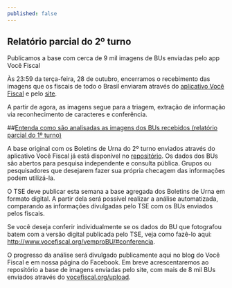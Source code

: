 ```yaml
---
published: false
---
```


## Relatório parcial do 2º turno
Publicamos a base com cerca de 9 mil imagens de BUs enviadas pelo app Você Fiscal


Às 23:59 da terça-feira, 28 de outubro, encerramos o recebimento das imagens que os fiscais de todo o Brasil enviaram através do [aplicativo Você Fiscal](https://play.google.com/store/apps/details?id=org.vocefiscal) e pelo [site](vocefiscal.org/upload).

A partir de agora, as imagens segue para a triagem, extração de informação via reconhecimento de caracteres e conferência.

##[Entenda como são analisadas as imagens dos BUs recebidos (relatório parcial do 1º turno)](http://www.vocefiscal.org/blog/atualizacao-de-progresso/)

A base original com os Boletins de Urna do 2º turno enviados através do aplicativo Você Fiscal já está disponível no [repositório](https://github.com/vocefiscal/vocefiscal-backend). Os dados dos BUs são abertos para pesquisa independente e consulta pública. Grupos ou pesquisadores que desejarem fazer sua própria checagem das informações podem utilizá-la.

O TSE deve publicar esta semana a base agregada dos Boletins de Urna em formato digital. A partir dela será possível realizar a análise automatizada, comparando as informações divulgadas pelo TSE com os BUs enviados pelos fiscais.

Se você deseja conferir individualmente se os dados do BU que fotografou batem com a versão digital publicada pelo TSE, veja como fazê-lo aqui: http://www.vocefiscal.org/vemproBU/#conferencia.

O progresso da análise será divulgado publicamente aqui no blog do Você Fiscal e em nossa página do Facebook. Em breve acrescentaremos ao repositório a base de imagens enviadas pelo site, com mais de 8 mil BUs enviados através do [vocefiscal.org/upload](vocefiscal.org/upload).








